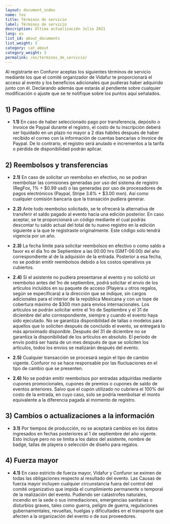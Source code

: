 ```yaml
---
layout: document_index
name: tos
title: Términos de servicio
label: Términos de servicio
description: Última actualización Julio 2021
lang: es
list_id: about_documents
list_weight: 3
category: cat_about
category_weight: 3
permalink: /es/terminos_de_servicio/
---
```


Al registrarte en Confuror aceptas los siguientes términos de servicio mediante los que el comité organizador de Vidafur te proporcionará el acceso al evento y los beneficios adicionales que pudieras haber adquirido junto con él. Declarando además que estarás al pendiente sobre cualquier modificación o ajuste que se te notifique sobre los puntos aquí señalados.

## 1) Pagos offline

- **1.1)** En caso de haber seleccionado pago por transferencia, depósito o Invoice de Paypal durante el registro, el costo de tu inscripción deberá ser liquidado en un plazo no mayor a 2 días hábiles después de haber recibido el correo con la información de cuentas bancarias o Invoice de Paypal. De lo contrario, el registro será anulado e incrementos a la tarifa o pérdida de disponibilidad podrán aplicar.

## 2) Reembolsos y transferencias

- **2.1)** En caso de solicitar un reembolso en efectivo, no se podran reembolsar las comisiones generadas por uso del sistema de registro (RegFox, 1% + $0.99 usd) o las generadas por uso de procesadores de pagos electrónicos (Paypal, Stripe 3.6% + $3.00 mxn). Así como cualquier comisión bancaria que la transación pudiera generar.

- **2.2)** Ante todo reembolso solicitado, se te ofrecerá la alternativa de transferir el saldo pagado al evento hacia una edición posterior. En caso aceptar, se te proporcionará un código mediante el cual podrás descontar tu saldo actual del total de tu nuevo registro en la edición siguiente a la que te registraste originalmente. Este código solo tendrá vigencia por un año.

- **2.3)** La fecha límite para solicitar reembolsos en efectivo o como saldo a favor es el día 1ro de Septiembre a las 00:00 hrs (GMT-06:00) del año correspondiente al de la adquisión de la entrada. Posterior a esa fecha, no se podrán emitir reembolsos debido a los costos operativos ya cubiertos.

- **2.4)** Si el asistente no pudiera presentarse al evento y no solicitó un reembolso antes del 1ro de septiembre, podrá solicitar el envío de los artículos incluídos en su paquete de acceso (Playera u otros regalos, según se especificara) a la dirección que se indique, sin cargos adicionales para el interior de la república Mexicana y con un tope de cobertura máximo de $300 mxn para envíos internacionales. Los articulos se podrán solicitar entre el 1ro de Septiembre y el 31 de diciembre del año correspondiente, siempre y cuando el evento haya sido ejecutado. No se garantiza disponibilidad de tallas o modelos para aquellos que lo soliciten después de concluído el evento, se entregará lo más aproximado disponible. Después del 31 de diciembre no se garantiza la disponibilidad de los artículos en absoluto. El periodo de envío podrá ser hasta de un mes después de que se soliciten los artículos, todos los envíos se realizarán después del evento.

- **2.5)** Cualquier transacción se procesará según el tipo de cambio vigente. Confuror no se hace responsable por las fluctuaciones en el tipo de cambio que se presenten.

- **2.6)** No se podrán emitir reembolsos por entradas adquiridas mediante cupones promocionales, cupones de premios o cupones de saldo de eventos anteriores. Salvo que el cupón utilizado no cubriera el 100% del costo de la entrada, en cuyo caso, solo se podría reembolsar el monto equivalente a la diferencia pagada al momento de registro.

## 3) Cambios o actualizaciones a la información

- **3.1)** Por tiempos de producción, no se aceptará cambios en los datos ingresados en fechas posteriores al 1 de septiembre del año vigente. Esto incluye pero no se limita a los datos del asistente, nombre de badge, tallas de playera o selección de diseño para regalos.


## 4) Fuerza mayor

- **4.1)** En caso estricto de fuerza mayor, Vidafur y Confuror se eximen de todas las obligaciones respecto al resultado del evento. Las Causas de fuerza mayor incluyen cualquier circunstancia fuera del control del comité organizativo que impida el cumplimiento permanente o temporal de la realización del evento. Pudiendo ser catástrofes naturales, incendio en la sede o sus inmediaciones, emergencias sanitarias o disturbios graves, tales como guerra, peligro de guerra, regulaciones gubernamentales, revueltas, huelgas y dificultades en el transporte que afecten a la organización del evento o de sus proveedores.
